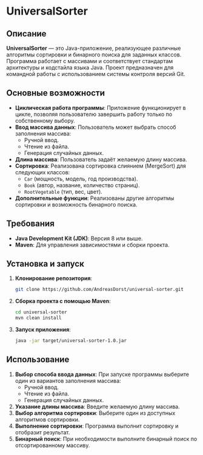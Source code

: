 # UniversalSorter

## Описание

**UniversalSorter** — это Java-приложение, реализующее различные алгоритмы сортировки и бинарного поиска для заданных классов. Программа работает с массивами и соответствует стандартам архитектуры и кодстайла языка Java. Проект предназначен для командной работы с использованием системы контроля версий Git.

## Основные возможности

- **Циклическая работа программы**: Приложение функционирует в цикле, позволяя пользователю завершить работу только по собственному выбору.
- **Ввод массива данных**: Пользователь может выбрать способ заполнения массива:
   - Ручной ввод.
   - Чтение из файла.
   - Генерация случайных данных.
- **Длина массива**: Пользователь задаёт желаемую длину массива.
- **Сортировка**: Реализована сортировка слиянием (MergeSort) для следующих классов:
   - `Car` (мощность, модель, год производства).
   - `Book` (автор, название, количество страниц).
   - `RootVegetable` (тип, вес, цвет).
- **Дополнительные функции**: Реализованы другие алгоритмы сортировки и возможность бинарного поиска.

## Требования

- **Java Development Kit (JDK)**: Версия 8 или выше.
- **Maven**: Для управления зависимостями и сборки проекта.

## Установка и запуск

1. **Клонирование репозитория**:

   ```bash
   git clone https://github.com/AndreasDorst/universal-sorter.git
   ```

2. **Сборка проекта с помощью Maven**:

   ```bash
   cd universal-sorter
   mvn clean install
   ```

3. **Запуск приложения**:

   ```bash
   java -jar target/universal-sorter-1.0.jar
   ```

## Использование

1. **Выбор способа ввода данных**: При запуске программы выберите один из вариантов заполнения массива:
   - Ручной ввод.
   - Чтение из файла.
   - Генерация случайных данных.
2. **Указание длины массива**: Введите желаемую длину массива.
3. **Выбор алгоритма сортировки**: Выберите один из доступных алгоритмов сортировки.
4. **Выполнение сортировки**: Программа выполнит сортировку и отобразит результат.
5. **Бинарный поиск**: При необходимости выполните бинарный поиск по отсортированному массиву.